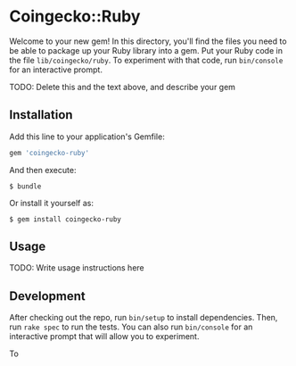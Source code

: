 # Coingecko::Ruby

Welcome to your new gem! In this directory, you'll find the files you need to be able to package up your Ruby library into a gem. Put your Ruby code in the file `lib/coingecko/ruby`. To experiment with that code, run `bin/console` for an interactive prompt.

TODO: Delete this and the text above, and describe your gem

## Installation

Add this line to your application's Gemfile:

```ruby
gem 'coingecko-ruby'
```

And then execute:

    $ bundle

Or install it yourself as:

    $ gem install coingecko-ruby

## Usage

TODO: Write usage instructions here

## Development

After checking out the repo, run `bin/setup` to install dependencies. Then, run `rake spec` to run the tests. You can also run `bin/console` for an interactive prompt that will allow you to experiment.

To 